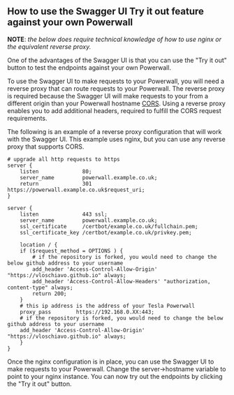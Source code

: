 ## How to use the Swagger UI Try it out feature against your own Powerwall

**NOTE**: _the below does require technical knowledge of how to use nginx or the equivalent reverse proxy._

One of the advantages of the Swagger UI is that you can use the "Try it out" button to test the endpoints against your own Powerwall.

To use the Swagger UI to make requests to your Powerwall, you will need a reverse proxy that can route requests to your Powerwall.
    The reverse proxy is required because the Swagger UI will make requests to your from a different origin than your Powerwall hostname
    [CORS](https://developer.mozilla.org/en-US/docs/Web/HTTP/CORS).  Using a reverse proxy enables you to add additional headers,
    required to fulfill the CORS request requirements.

The following is an example of a reverse proxy configuration that will work with the Swagger UI.  This example uses nginx, but you
    can use any reverse proxy that supports CORS.

```nginx
# upgrade all http requests to https
server {
    listen              80;
    server_name         powerwall.example.co.uk;
    return              301 https://powerwall.example.co.uk$request_uri;
}

server {
    listen              443 ssl;
    server_name         powerwall.example.co.uk;
    ssl_certificate     /certbot/example.co.uk/fullchain.pem;
    ssl_certificate_key /certbot/example.co.uk/privkey.pem;

    location / {
    if ($request_method = OPTIONS ) {
        # if the repository is forked, you would need to change the below github address to your username
        add_header 'Access-Control-Allow-Origin' "https://vloschiavo.github.io" always;
        add_header 'Access-Control-Allow-Headers' "authorization, content-type" always;
        return 200;
    }
    # this ip address is the address of your Tesla Powerwall
    proxy_pass        https://192.168.0.XX:443;
    # if the repository is forked, you would need to change the below github address to your username
    add_header 'Access-Control-Allow-Origin' "https://vloschiavo.github.io" always;
    }
}
```

Once the nginx configuration is in place, you can use the Swagger UI to make requests to your Powerwall. Change the server->hostname
    variable to point to your nginx instance.  You can now try out the endpoints by clicking the "Try it out" button.